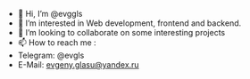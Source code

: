 - 👋 Hi, I’m @evggls
- 👀 I’m interested in Web development, frontend and backend.
- 💞️ I’m looking to collaborate on some interesting projects
- 📫 How to reach me :
- Telegram: @evgls
- E-Mail: evgeny.glasu@yandex.ru
